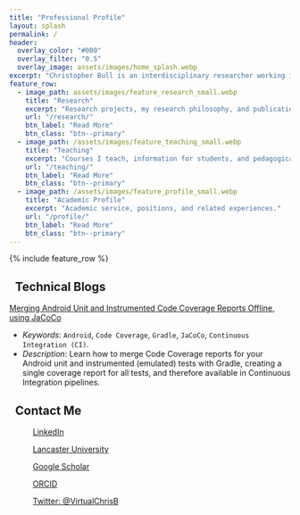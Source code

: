 ```yaml
---
title: "Professional Profile"
layout: splash
permalink: /
header:
  overlay_color: "#000"
  overlay_filter: "0.5"
  overlay_image: assets/images/home_splash.webp
excerpt: "Christopher Bull is an interdisciplinary researcher working in Digital Health, Software Engineering, and Pervasive Systems."
feature_row:
  - image_path: assets/images/feature_research_small.webp
    title: "Research"
    excerpt: "Research projects, my research philosophy, and publications."
    url: "/research/"
    btn_label: "Read More"
    btn_class: "btn--primary"
  - image_path: /assets/images/feature_teaching_small.webp
    title: "Teaching"
    excerpt: "Courses I teach, information for students, and pedagogical approaches (especially Studios)."
    url: "/teaching/"
    btn_label: "Read More"
    btn_class: "btn--primary"
  - image_path: /assets/images/feature_profile_small.webp
    title: "Academic Profile"
    excerpt: "Academic service, positions, and related experiences."
    url: "/profile/"
    btn_label: "Read More"
    btn_class: "btn--primary"
---
```


{% include feature_row %}

<!-- markdownlint-disable MD033 -->

## <i class="fas fa-pen fa-fw" aria-hidden="true" style="margin-right:.5em;"></i>Technical Blogs

[Merging Android Unit and Instrumented Code Coverage Reports Offline, using JaCoCo](https://medium.com/@VirtualChrisBull/merging-android-unit-and-instrumented-code-coverage-reports-offline-using-jacoco-6ceb4b4881d1)

- _Keywords_: `Android`, `Code Coverage`, `Gradle`, `JaCoCo`, `Continuous Integration (CI)`.
- _Description_: Learn how to merge Code Coverage reports for your Android unit and instrumented (emulated) tests with Gradle, creating a single coverage report for all tests, and therefore available in Continuous Integration pipelines.

## <i class="fas fa-id-card-alt fa-fw" aria-hidden="true" style="margin-right:.5em;"></i>Contact Me

<!-- Leave whitespace between links, to make more touch-friendly. Also reserve space to avoid text re-flowing after an icon is loaded. -->
<div aria-hidden="true" style="float:left;min-height:1em;min-width:1em;margin-left:1.5em;margin-right:.5em;">
    <img src="https://www.linkedin.com/favicon.ico" alt="" style="height:1em;vertical-align:middle;" />
</div>

[LinkedIn](https://www.linkedin.com/in/christophernbull/)

<div aria-hidden="true" style="float:left;min-height:1em;min-width:1em;margin-left:1.5em;margin-right:.5em;">
    <img src="https://www.lancaster.ac.uk/favicon.ico" alt="" style="height:1em;vertical-align:middle;" />
</div>

[Lancaster University](https://www.lancaster.ac.uk/people-profiles/christopher-bull)

<div aria-hidden="true" style="float:left;min-height:1em;min-width:1em;margin-left:1.5em;margin-right:.5em;">
    <img src="https://scholar.google.co.uk/favicon.ico" alt="" style="height:1em;vertical-align:middle;" />
</div>

[Google Scholar](https://scholar.google.co.uk/citations?user=2c1JyAkAAAAJ)

<div aria-hidden="true" style="float:left;min-height:1em;min-width:1em;margin-left:1.5em;margin-right:.5em;">
    <img src="https://orcid.org/favicon.ico" alt="" style="height:1em;vertical-align:middle;" />
</div>

[ORCID](https://orcid.org/0000-0002-9811-4190)

<div aria-hidden="true" style="float:left;min-height:1em;min-width:1em;margin-left:1.5em;margin-right:.5em;">
    <img src="https://www.twitter.com/favicon.ico" alt="" style="height:1em;vertical-align:middle;" />
</div>

[Twitter: @VirtualChrisB](https://twitter.com/VirtualChrisB)
